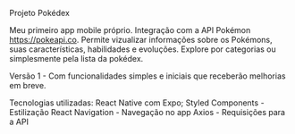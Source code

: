 Projeto Pokédex

Meu primeiro app mobile próprio. Integração com a API Pokémon https://pokeapi.co.
Permite vizualizar informações sobre os Pokémons, suas características, habilidades e evoluções.
Explore por categorias ou simplesmente pela lista da pokédex.

Versão 1 - Com funcionalidades simples e iniciais que receberão melhorias em breve.

Tecnologias utilizadas: React Native com Expo;
Styled Components - Estilização 
React Navigation - Navegação no app
Axios - Requisições para a API

